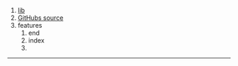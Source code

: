1. [lib](https://reactrouter.com/en/main)
2. [GitHubs source](https://github.com/academind/react-complete-guide-code/tree/20-building-mpas-with-react-router-updated/code/32-finished/frontend/src)
3. features
	1. end
	2. index
	3. 
---
```jsx
```